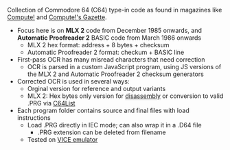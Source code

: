 Collection of Commodore 64 (C64) type-in code as found in magazines like [Compute!](https://archive.org/details/compute-magazine) and [Compute!'s Gazette](https://archive.org/details/compute-gazette).
* Focus here is on **MLX 2** code from December 1985 onwards, and **Automatic Proofreader 2** BASIC code from March 1986 onwards
  * MLX 2 hex format: address + 8 bytes + checksum
  * Automatic Proofreader 2 format: checkum + BASIC line
* First-pass OCR has many misread characters that need correction
  *  OCR is parsed in a custom JavaScript program, using JS versions of the MLX 2 and Automatic Proofreader 2 checksum generators
* Corrected OCR is used in several ways:
  * Orginal version for reference and output variants
  * MLX 2: Hex bytes only version for [disassembly](https://www.masswerk.at/6502/disassembler.html) or conversion to valid .PRG via [C64List](https://www.c64-wiki.com/wiki/C64list)
* Each program folder contains source and final files with load instructions
  * Load .PRG directly in IEC mode; can also wrap it in a .D64 file
    * .PRG extension can be deleted from filename
  * Tested on [VICE emulator](https://vice-emu.sourceforge.io/)

